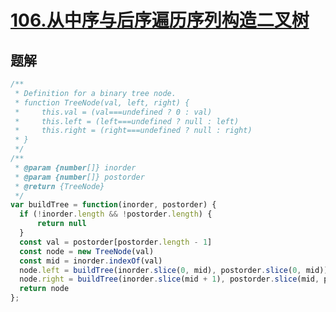 # [106.从中序与后序遍历序列构造二叉树](https://leetcode-cn.com/problems/construct-binary-tree-from-inorder-and-postorder-traversal/)

## 题解
```js
/**
 * Definition for a binary tree node.
 * function TreeNode(val, left, right) {
 *     this.val = (val===undefined ? 0 : val)
 *     this.left = (left===undefined ? null : left)
 *     this.right = (right===undefined ? null : right)
 * }
 */
/**
 * @param {number[]} inorder
 * @param {number[]} postorder
 * @return {TreeNode}
 */
var buildTree = function(inorder, postorder) {
  if (!inorder.length && !postorder.length) {
      return null
  }
  const val = postorder[postorder.length - 1]
  const node = new TreeNode(val)
  const mid = inorder.indexOf(val)
  node.left = buildTree(inorder.slice(0, mid), postorder.slice(0, mid))
  node.right = buildTree(inorder.slice(mid + 1), postorder.slice(mid, postorder.length - 1))
  return node
};
```